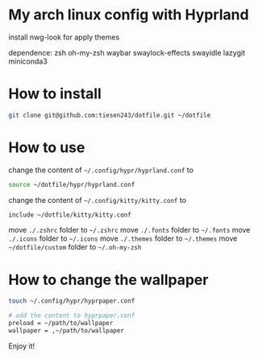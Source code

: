 # My arch linux config with Hyprland

install nwg-look for apply themes

dependence: zsh oh-my-zsh waybar swaylock-effects swayidle lazygit miniconda3

# How to install

```bash
git clone git@github.com:tiesen243/dotfile.git ~/dotfile
```

# How to use

change the content of `~/.config/hypr/hyprland.conf` to

```bash
source ~/dotfile/hypr/hyprland.conf
```

change the content of `~/.config/kitty/kitty.conf` to

```bash
include ~/dotfile/kitty/kitty.conf
```

move `./.zshrc` folder to `~/.zshrc`
move `./.fonts` folder to `~/.fonts`
move `./.icons` folder to `~/.icons`
move `./.themes` folder to `~/.themes`
move `~/dotfile/custom` folder to `~/.oh-my-zsh`

# How to change the wallpaper

```bash
touch ~/.config/hypr/hyprpaper.conf

# add the content to hyprpaper.conf
preload = ~/path/to/wallpaper
wallpaper = ,~/path/to/wallpaper
```

Enjoy it!
